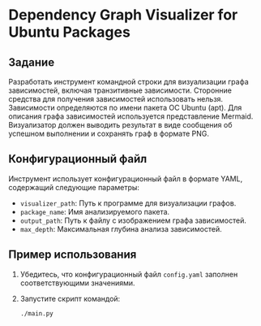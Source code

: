 # Dependency Graph Visualizer for Ubuntu Packages

## Задание

Разработать инструмент командной строки для визуализации графа зависимостей, включая транзитивные зависимости. Сторонние средства для получения зависимостей использовать нельзя. Зависимости определяются по имени пакета ОС Ubuntu (apt). Для описания графа зависимостей используется представление Mermaid. Визуализатор должен выводить результат в виде сообщения об успешном выполнении и сохранять граф в формате PNG.

## Конфигурационный файл

Инструмент использует конфигурационный файл в формате YAML, содержащий следующие параметры:
- `visualizer_path`: Путь к программе для визуализации графов.
- `package_name`: Имя анализируемого пакета.
- `output_path`: Путь к файлу с изображением графа зависимостей.
- `max_depth`: Максимальная глубина анализа зависимостей.

## Пример использования

1. Убедитесь, что конфигурационный файл `config.yaml` заполнен соответствующими значениями.
2. Запустите скрипт командой:

   ```bash
   ./main.py

